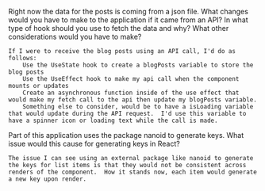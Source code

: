Right now the data for the posts is coming from a json file. What changes would you have to make to the application if it came from an API? In what type of hook should you use to fetch the data and why? What other considerations would you have to make?

    If I were to receive the blog posts using an API call, I'd do as follows:
        Use the UseState hook to create a blogPosts variable to store the blog posts
        Use the UseEffect hook to make my api call when the component mounts or updates
        Create an asynchronous function inside of the use effect that would make my fetch call to the api then update my blogPosts variable.
        Something else to consider, would be to have a isLoading variable that would update during the API request.  I'd use this variable to have a spinner icon or loading text while the call is made.

Part of this application uses the package nanoid to generate keys. What issue would this cause for generating keys in React?

    The issue I can see using an external package like nanoid to generate the keys for list items is that they would not be consistent across renders of the component.  How it stands now, each item would generate a new key upon render.
